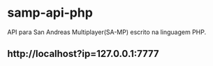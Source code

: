 # samp-api-php
API para San Andreas Multiplayer(SA-MP) escrito na linguagem PHP.

## http://localhost?ip=127.0.0.1:7777
